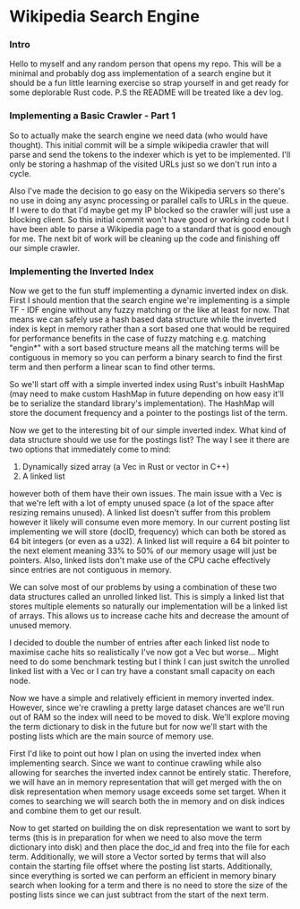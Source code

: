 # Wikipedia Search Engine

### Intro
Hello to myself and any random person that opens my repo. This will be a minimal and probably dog ass implementation of a search engine but it should be a fun little learning exercise so strap yourself in and get ready for some deplorable Rust code. P.S the README will be treated like a dev log.
### Implementing a Basic Crawler - Part 1
So to actually make the search engine we need data (who would have thought). This initial commit will be a simple wikipedia crawler that will parse and send the tokens to the indexer which is yet to be implemented. I'll only be storing a hashmap of the visited URLs just so we don't run into a cycle.

Also I've made the decision to go easy on the Wikipedia servers so there's no use in doing any async processing or parallel calls to URLs in the queue. If I were to do that I'd maybe get my IP blocked so the crawler will just use a blocking client. So this initial commit won't have good or working code but I have been able to parse a Wikipedia page to a standard that is good enough for me. The next bit of work will be cleaning up the code and finishing off our simple crawler.

### Implementing the Inverted Index
Now we get to the fun stuff implementing a dynamic inverted index on disk. First I should mention that the search engine we're implementing is a simple TF - IDF engine without any fuzzy matching or the like at least for now. That means we can safely use a hash based data structure while the inverted index is kept in memory rather than a sort based one that would be required for performance benefits in the case of fuzzy matching e.g. matching "engin*" with a sort based structure means all the matching terms will be contiguous in memory so you can perform a binary search to find the first term and then perform a linear scan to find other terms. 

So we'll start off with a simple inverted index using Rust's inbuilt HashMap (may need to make custom HashMap in future depending on how easy it'll be to serialize the standard library's implementation). The HashMap will store the document frequency and a pointer to the postings list of the term. 

Now we get to the interesting bit of our simple inverted index. What kind of data structure should we use for the postings list? The way I see it there are two options that immediately come to mind:

1. Dynamically sized array (a Vec in Rust or vector in C++)
2. A linked list

however both of them have their own issues. The main issue with a Vec is that we're left with a lot of empty unused space (a lot of the space after resizing remains unused). A linked list doesn't suffer from this problem however it likely will consume even more memory. In our current posting list implementing we will store (docID, frequency) which can both be stored as 64 bit integers (or even as a u32). A linked list will require a 64 bit pointer to the next element meaning 33% to 50% of our memory usage will just be pointers. Also, linked lists don't make use of the CPU cache effectively since entries are not contiguous in memory. 

We can solve most of our problems by using a combination of these two data structures called an unrolled linked list. This is simply a linked list that stores multiple elements so naturally our implementation will be a linked list of arrays. This allows us to increase cache hits and decrease the amount of unused memory.  

I decided to double the number of entries after each linked list node to maximise cache hits so realistically I've now got a Vec but worse...
Might need to do some benchmark testing but I think I can just switch the unrolled linked list with a Vec or I can try have a constant small capacity on each node. 

Now we have a simple and relatively efficient in memory inverted index. However, since we're crawling a pretty large dataset chances are we'll run out of RAM so the index will need to be moved to disk. We'll explore moving the term dictionary to disk in the future but for now we'll start with the posting lists which are the main source of memory use. 

First I'd like to point out how I plan on using the inverted index when implementing search. Since we want to continue crawling while also allowing for searches the inverted index cannot be entirely static. Therefore, we will have an in memory representation that will get merged with the on disk representation when memory usage exceeds some set target. When it comes to searching we will search both the in memory and on disk indices and combine them to get our result. 

Now to get started on building the on disk representation we want to sort by terms (this is in preparation for when we need to also move the term dictionary into disk) and then place the doc_id and freq into the file for each term. Additionally, we will store a Vector sorted by terms that will also contain the starting file offset where the posting list starts. Additionally, since everything is sorted we can perform an efficient in memory binary search when looking for a term and there is no need to store the size of the posting lists since we can just subtract from the start of the next term.